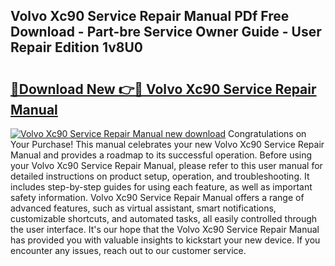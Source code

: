 ## Volvo Xc90 Service Repair Manual PDf Free Download - Part-bre Service Owner Guide - User Repair Edition 1v8U0

# <h2><a href="http://bc7380.oget.top/?id=Volvo+Xc90+Service+Repair+Manual">🔗Download New 👉🔴 Volvo Xc90 Service Repair Manual</a></h2>

[![Volvo Xc90 Service Repair Manual new download](https://i.imgur.com/5g1atiW.png)](http://bc7380.oget.top/?id=Volvo+Xc90+Service+Repair+Manual)
Congratulations on Your Purchase! This manual celebrates your new Volvo Xc90 Service Repair Manual and provides a roadmap to its successful operation. Before using your Volvo Xc90 Service Repair Manual, please refer to this user manual for detailed instructions on product setup, operation, and troubleshooting. It includes step-by-step guides for using each feature, as well as important safety information. Volvo Xc90 Service Repair Manual offers a range of advanced features, such as virtual assistant, smart notifications, customizable shortcuts, and automated tasks, all easily controlled through the user interface. It's our hope that the Volvo Xc90 Service Repair Manual has provided you with valuable insights to kickstart your new device. If you encounter any issues, reach out to our customer service.
